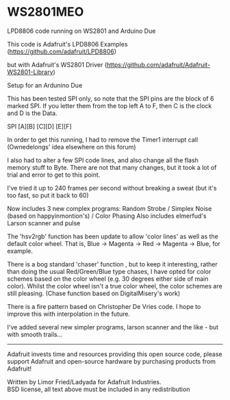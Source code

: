 WS2801MEO
=========

LPD8806 code running on WS2801 and Arduino Due

This code is Adafruit's LPD8806 Examples (https://github.com/adafruit/LPD8806)

but with Adafruit's WS2801 Driver (https://github.com/adafruit/Adafruit-WS2801-Library)

Setup for an Ardunino Due

This has been tested SPI only, so note that the SPI pins are the block of 6 marked SPI. If you letter them from the top left A to F, then C is the clock and D is the Data.

SPI
[A][B]
[C][D]
[E][F]

In order to get this running, I had to remove the Timer1 interrupt call (Ownedelongs' idea elsewhere on this forum)

I also had to alter a few SPI code lines, and also change all the flash memory stuff to Byte. There are not that many changes, but it took a lot of trial and error to get to this point.

I've tried it up to 240 frames per second without breaking a sweat (but it's too fast, so put it back to 60)

Now includes 3 new complex programs: Random Strobe / Simplex Noise (based on happyinmontion's) / Color Phasing
Also includes elmerfud's Larson scanner and pulse

The 'hsv2rgb' function has been update to allow 'color lines' as well as the default color wheel. That is, Blue -> Magenta -> Red -> Magenta -> Blue, for example.

There is a bog standard 'chaser' function , but to keep it interesting, rather than doing the usual Red/Green/Blue type chases, I have opted for color schemes based on the color wheel (e.g. 30 degrees either side of main color). Whilst the color wheel isn't a true color wheel, the color schemes are still pleasing. (Chase function based on DigitalMisery's work)

There is a fire pattern based on Christopher De Vries code. I hope to improve this with interpolation in the future.

I've added several new simpler programs, larson scanner and the like - but with smooth trails...

------

Adafruit invests time and resources providing this open source code, 
  please support Adafruit and open-source hardware by purchasing 
  products from Adafruit!

  Written by Limor Fried/Ladyada for Adafruit Industries.  
  BSD license, all text above must be included in any redistribution
